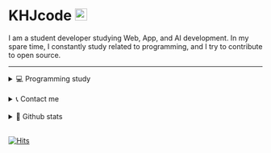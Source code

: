 # KHJcode <img src="https://user-images.githubusercontent.com/1303154/88677602-1635ba80-d120-11ea-84d8-d263ba5fc3c0.gif" width="24px" alt="hi">

I am a student developer studying Web, App, and AI development. In my spare time, I constantly study related to programming, and I try to contribute to open source.

---

<details>
<summary>💻 Programming study</summary>

#### Web
+ HTML, CSS
+ JavaScript
+ TypeScript
+ React, Next.js
+ Node.js, Express, Nest.js
+ MySQL, MongoDB
+ PWA

#### App
+ Ionic, Capacitor
+ React Native, Expo
+ Flutter

#### AI · DataSc
+ Python
+ Pandas, Numpy
+ Scikit learn
+ Tensorflow

#### Etc
+ C
+ Linux
+ Cryptography
+ Arduino
+ C#

</details>

<br/>

<details>
<summary>📞 Contact me</summary>

<br/>

- to@khjcode.com
- @khjcode
- https://open.kakao.com/me/KHJcode

</details>

<br/>

<details>
<summary>🌱 Github stats</summary>

[![KHJcode's github stats](https://github-readme-stats.vercel.app/api?username=KHJcode&show_icons=true&hide_border=true)](https://github.com/KHJcode)

[![Top Langs](https://github-readme-stats.vercel.app/api/top-langs/?username=KHJcode&layout=compact)](https://github.com/KHJcode)

</details>

<br/>

[![Hits](https://hits.seeyoufarm.com/api/count/incr/badge.svg?url=https%3A%2F%2Fgithub.com%2Fkhjcode)](https://hits.seeyoufarm.com)
